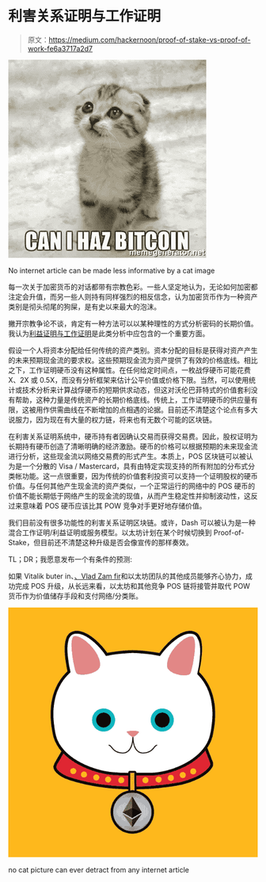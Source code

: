 # 利害关系证明与工作证明

> 原文：<https://medium.com/hackernoon/proof-of-stake-vs-proof-of-work-fe6a3717a2d7>

![](img/c2c20e3f799c5b47dc491200723c654c.png)

No internet article can be made less informative by a cat image

每一次关于加密货币的对话都带有宗教色彩。一些人坚定地认为，无论如何加密都注定会升值，而另一些人则持有同样强烈的相反信念，认为加密货币作为一种资产类别是彻头彻尾的狗屎，是有史以来最大的泡沫。

撇开宗教争论不谈，肯定有一种方法可以以某种理性的方式分析密码的长期价值。我认为[利益证明与工作证明](https://github.com/ethereum/wiki/wiki/Proof-of-Stake-FAQ)是此类分析中应包含的一个重要方面。

假设一个人将资本分配给任何传统的资产类别。资本分配的目标是获得对资产产生的未来预期现金流的要求权。这些预期现金流为资产提供了有效的价格底线。相比之下，工作证明硬币没有这种属性。在任何给定时间点，一枚战俘硬币可能花费 X、2X 或 0.5X，而没有分析框架来估计公平价值或价格下限。当然，可以使用统计或技术分析来计算战俘硬币的短期供求动态，但这对沃伦巴菲特式的价值套利没有帮助，这种力量是传统资产的长期价格底线。传统上，工作证明硬币的供应量有限，这被用作供需曲线在不断增加的点相遇的论据。目前还不清楚这个论点有多大说服力，因为现在有大量的权力链，将来也有无数个可能的区块链。

在利害关系证明系统中，硬币持有者因确认交易而获得交易费。因此，股权证明为长期持有硬币创造了清晰明确的经济激励。硬币的价格可以根据预期的未来现金流进行分析，这些现金流以网络交易费的形式产生。本质上，POS 区块链可以被认为是一个分散的 Visa / Mastercard，具有由特定实现支持的所有附加的分布式分类帐功能。这一点很重要，因为传统的价值套利投资可以支持一个证明股权的硬币价值。与任何其他产生现金流的资产类似，一个正常运行的网络中的 POS 硬币的价值不能长期低于网络产生的现金流的现值，从而产生稳定性并抑制波动性，这反过来意味着 POS 硬币应该比其 POW 竞争对手更好地存储价值。

我们目前没有很多功能性的利害关系证明区块链。或许，Dash 可以被认为是一种混合工作证明/利益证明或服务模型。以太坊计划在某个时候切换到 Proof-of-Stake，但目前还不清楚这种升级是否会像宣传的那样奏效。

TL；DR；我愿意发布一个有条件的预测:

如果 Vitalik buter in、[、Vlad Zam fir](https://medium.com/u/aa9bb0a9d2ad?source=post_page-----fe6a3717a2d7--------------------------------)和以太坊团队的其他成员能够齐心协力，成功完成 POS 升级，从长远来看，以太坊和其他竞争 POS 链将接管并取代 POW 货币作为价值储存手段和支付网络/分类账。

![](img/0e19f43509809c2712705e64f660094c.png)

no cat picture can ever detract from any internet article